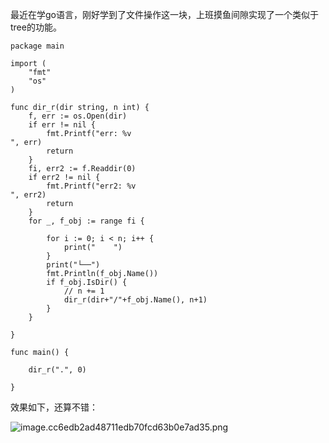 
<BlogInfo id="406" title="go语言实现tree功能" author="白日梦想猿" pv=0 read_times=0 pre_cost_time="26" category="golang" tag_list="['']" create_time="2022.10.12 16:39:25.491062" update_time="2023.04.06 22:32:06.634953" />

最近在学go语言，刚好学到了文件操作这一块，上班摸鱼间隙实现了一个类似于tree的功能。


```golang
package main

import (
	"fmt"
	"os"
)

func dir_r(dir string, n int) {
	f, err := os.Open(dir)
	if err != nil {
		fmt.Printf("err: %v
", err)
		return
	}
	fi, err2 := f.Readdir(0)
	if err2 != nil {
		fmt.Printf("err2: %v
", err2)
		return
	}
	for _, f_obj := range fi {

		for i := 0; i < n; i++ {
			print("    ")
		}
		print("└──")
		fmt.Println(f_obj.Name())
		if f_obj.IsDir() {
			// n += 1
			dir_r(dir+"/"+f_obj.Name(), n+1)
		}
	}

}

func main() {

	dir_r(".", 0)

}
```

效果如下，还算不错：

![image.cc6edb2ad48711edb70fcd63b0e7ad35.png](../../../media/image/2023/04/06/image.cc6edb2ad48711edb70fcd63b0e7ad35.png)


